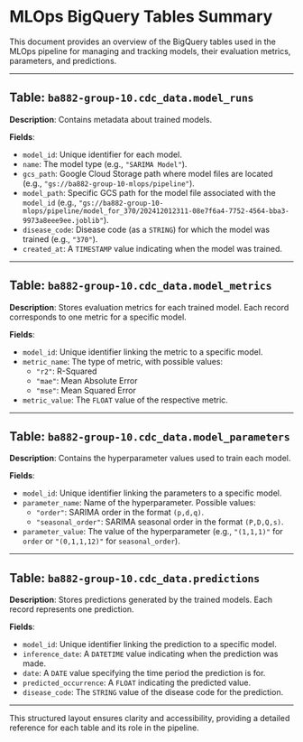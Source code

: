 # MLOps BigQuery Tables Summary

This document provides an overview of the BigQuery tables used in the MLOps pipeline for managing and tracking models, their evaluation metrics, parameters, and predictions.

---

## Table: `ba882-group-10.cdc_data.model_runs`

**Description**: Contains metadata about trained models.

**Fields**:
- `model_id`: Unique identifier for each model.
- `name`: The model type (e.g., `"SARIMA Model"`).
- `gcs_path`: Google Cloud Storage path where model files are located (e.g., `"gs://ba882-group-10-mlops/pipeline"`).
- `model_path`: Specific GCS path for the model file associated with the `model_id` (e.g., `"gs://ba882-group-10-mlops/pipeline/model_for_370/202412012311-08e7f6a4-7752-4564-bba3-9973a8eee9ee.joblib"`).
- `disease_code`: Disease code (as a `STRING`) for which the model was trained (e.g., `"370"`).
- `created_at`: A `TIMESTAMP` value indicating when the model was trained.

---

## Table: `ba882-group-10.cdc_data.model_metrics`

**Description**: Stores evaluation metrics for each trained model. Each record corresponds to one metric for a specific model.

**Fields**:
- `model_id`: Unique identifier linking the metric to a specific model.
- `metric_name`: The type of metric, with possible values:
  - `"r2"`: R-Squared
  - `"mae"`: Mean Absolute Error
  - `"mse"`: Mean Squared Error
- `metric_value`: The `FLOAT` value of the respective metric.

---

## Table: `ba882-group-10.cdc_data.model_parameters`

**Description**: Contains the hyperparameter values used to train each model.

**Fields**:
- `model_id`: Unique identifier linking the parameters to a specific model.
- `parameter_name`: Name of the hyperparameter. Possible values:
  - `"order"`: SARIMA order in the format `(p,d,q)`.
  - `"seasonal_order"`: SARIMA seasonal order in the format `(P,D,Q,s)`.
- `parameter_value`: The value of the hyperparameter (e.g., `"(1,1,1)"` for `order` or `"(0,1,1,12)"` for `seasonal_order`).

---

## Table: `ba882-group-10.cdc_data.predictions`

**Description**: Stores predictions generated by the trained models. Each record represents one prediction.

**Fields**:
- `model_id`: Unique identifier linking the prediction to a specific model.
- `inference_date`: A `DATETIME` value indicating when the prediction was made.
- `date`: A `DATE` value specifying the time period the prediction is for.
- `predicted_occurrence`: A `FLOAT` indicating the predicted value.
- `disease_code`: The `STRING` value of the disease code for the prediction.

---

This structured layout ensures clarity and accessibility, providing a detailed reference for each table and its role in the pipeline.
